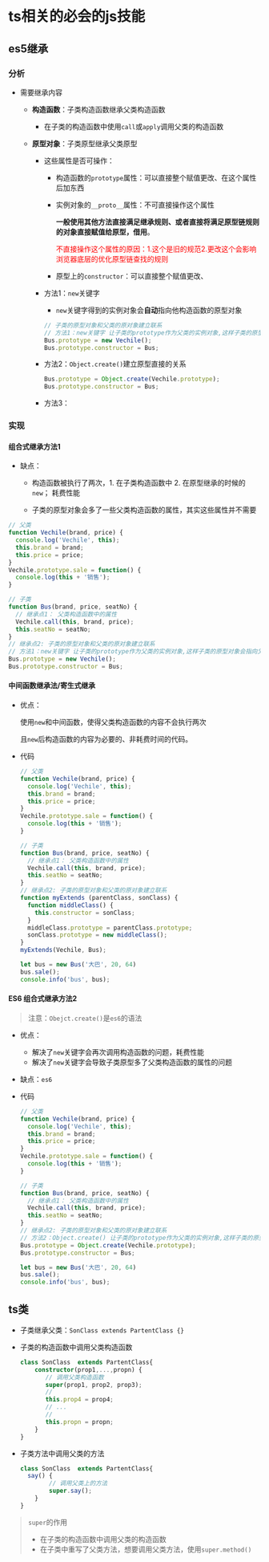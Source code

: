 # ts相关的必会的js技能

## es5继承

### 分析

- 需要继承内容

  - **构造函数**：子类构造函数继承父类构造函数

    - 在子类的构造函数中使用`call`或`apply`调用父类的构造函数

  - **原型对象**：子类原型继承父类原型

    - 这些属性是否可操作：

      - 构造函数的`prototype`属性：可以直接整个赋值更改、在这个属性后加东西

      - 实例对象的`__proto__`属性：不可直接操作这个属性

        **一般使用其他方法直接满足继承规则、或者直接将满足原型链规则的对象直接赋值给原型，借用**。

        <font color=red>不直接操作这个属性的原因：1.这个是旧的规范2.更改这个会影响浏览器底层的优化原型链查找的规则</font>

      - 原型上的`constructor`：可以直接整个赋值更改、

    - 方法1：`new`关键字

      - `new`关键字得到的实例对象会**自动**指向他构造函数的原型对象

      ```js
      // 子类的原型对象和父类的原对象建立联系
      // 方法1：new关键字 让子类的prototype作为父类的实例对象,这样子类的原型对象会指向父类的原型对象
      Bus.prototype = new Vechile();
      Bus.prototype.constructor = Bus;
      ```

    - 方法2：`Object.create()`建立原型直接的关系

      ```js
      Bus.prototype = Object.create(Vechile.prototype);
      Bus.prototype.constructor = Bus;
      ```

    - 方法3：

### 实现

#### 组合式继承方法1

- 缺点：

  - 构造函数被执行了两次，1. 在子类构造函数中 2. 在原型继承的时候的`new`； 耗费性能

  - 子类的原型对象会多了一些父类构造函数的属性，其实这些属性并不需要

```js
// 父类
function Vechile(brand, price) {
  console.log('Vechile', this);
  this.brand = brand;
  this.price = price;
}
Vechile.prototype.sale = function() {
  console.log(this + '销售');
}

// 子类
function Bus(brand, price, seatNo) {
  // 继承点1： 父类构造函数中的属性
  Vechile.call(this, brand, price);
  this.seatNo = seatNo;
}
// 继承点2: 子类的原型对象和父类的原对象建立联系
// 方法1：new关键字 让子类的prototype作为父类的实例对象,这样子类的原型对象会指向父类的原型对象
Bus.prototype = new Vechile();
Bus.prototype.constructor = Bus;
```

#### 中间函数继承法/寄生式继承

- 优点：

  使用`new`和中间函数，使得父类构造函数的内容不会执行两次

  且`new`后构造函数的内容为必要的、非耗费时间的代码。

- 代码

  ```ts
  // 父类
  function Vechile(brand, price) {
    console.log('Vechile', this);
    this.brand = brand;
    this.price = price;
  }
  Vechile.prototype.sale = function() {
    console.log(this + '销售');
  }
  
  // 子类
  function Bus(brand, price, seatNo) {
    // 继承点1： 父类构造函数中的属性
    Vechile.call(this, brand, price);
    this.seatNo = seatNo;
  }
  // 继承点2: 子类的原型对象和父类的原对象建立联系
  function myExtends (parentClass, sonClass) {
    function middleClass() {
      this.constructor = sonClass;
    }
    middleClass.prototype = parentClass.prototype;
    sonClass.prototype = new middleClass();
  }
  myExtends(Vechile, Bus);
  
  let bus = new Bus('大巴', 20, 64)
  bus.sale();
  console.info('bus', bus);
  ```

#### ES6 组合式继承方法2

> 注意：`Obejct.create()`是`es6`的语法

- 优点：

  - 解决了`new`关键字会再次调用构造函数的问题，耗费性能
  - 解决了`new`关键字会导致子类原型多了父类构造函数的属性的问题

- 缺点：`es6`

- 代码

  ```js
  // 父类
  function Vechile(brand, price) {
    console.log('Vechile', this);
    this.brand = brand;
    this.price = price;
  }
  Vechile.prototype.sale = function() {
    console.log(this + '销售');
  }
  
  // 子类
  function Bus(brand, price, seatNo) {
    // 继承点1： 父类构造函数中的属性
    Vechile.call(this, brand, price);
    this.seatNo = seatNo;
  }
  // 继承点2: 子类的原型对象和父类的原对象建立联系
  // 方法2：Object.create() 让子类的prototype作为父类的实例对象,这样子类的原型对象会指向父类的原型对象
  Bus.prototype = Object.create(Vechile.prototype);
  Bus.prototype.constructor = Bus;
  
  let bus = new Bus('大巴', 20, 64)
  bus.sale();
  console.info('bus', bus);
  ```

## ts类

- 子类继承父类：`SonClass extends PartentClass {}`

- 子类的构造函数中调用父类构造函数

  ```ts
  class SonClass  extends PartentClass{
      constructor(prop1,...,propn) {
         // 调用父类构造函数
         super(prop1, prop2, prop3);   
         //   
         this.prop4 = prop4;
         // ...
         //
         this.propn = propn;
      }
  }
  ```

- 子类方法中调用父类的方法

  ```ts
  class SonClass  extends PartentClass{
  	say() {
          // 调用父类上的方法
          super.say();
      }
  }
  ```

> `super`的作用
>
> - 在子类的构造函数中调用父类的构造函数
> - 在子类中重写了父类方法，想要调用父类方法，使用`super.method()`

